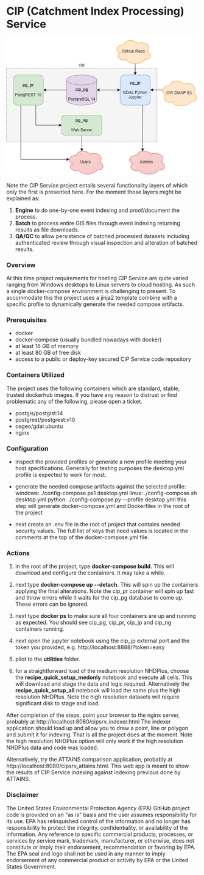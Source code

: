 # CIP (Catchment Index Processing) Service

![architecture.drawio.png](docs/architecture.drawio.png)

Note the CIP Service project entails several functionality layers of which only the first is presented here.  For the moment those layers might be explained as:

1. **Engine** to do one-by-one event indexing and proof/document the process.
2. **Batch** to process entire GIS files through event indexing returning results as file downloads.
3. **QA/QC** to allow persistance of batched processed datasets including authenticated review through visual inspection and alteration of batched results.

### Overview

At this time project requirements for hosting CIP Service are quite varied ranging from Windows desktops to Linux servers to cloud hosting.  As such a single docker-compose environment is challenging to present.  To accommodate this the project uses a jinja2 template combine with a specific profile to dynamically generate the needed compose artifacts.  

### Prerequisites

- docker
- docker-compose (usually bundled nowadays with docker)
- at least 16 GB of memory
- at least 80 GB of free disk
- access to a public or deploy-key secured CIP Service code repository

### Containers Utilized

The project uses the following containers which are standard, stable, trusted dockerhub images.  If you have any reason to distrust or find problematic any of the following, please open a ticket.

- postgis/postgist:14
- postgrest/postgrest:v10
- osgeo/gdal:ubuntu
- nginx

### Configuration

- inspect the provided profiles or generate a new profile meeting your host specifications.  Generally for testing purposes the desktop.yml profile is expected to work for most.

- generate the needed compose artifacts against the selected profile:
  windows: ./config-compose.ps1 desktop.yml
  linux:   ./config-compose.sh  desktop.yml
  python:  ./config-compose.py --profile desktop.yml
  this step will generate docker-compose.yml and Dockerfiles in the root of the project

- next create an .env file in the root of project that contains needed security values.  The full list of keys that need values is located in the comments at the top of the docker-compose.yml file.

### Actions

1. in the root of the project, type **docker-compose build**.  This will download and configure the containers.  It may take a while.

2. next type **docker-compose up --detach**.  This will spin up the containers applying the final alterations.  Note the cip_pr container will spin up fast and throw errors while it waits for the cip_pg database to come up.  These errors can be ignored.

3. next type **docker ps** to make sure all four containers are up and running as expected.  You should see cip_pg, cip_pr, cip_jp and cip_ng containers running.

4. next open the jupyter notebook using the cip_jp external port and the token you provided, e.g. http://localhost:8888/?token=easy

5. pilot to the **utilities** folder.

6. for a straightforward load of the medium resolution NHDPlus, choose the **recipe_quick_setup_medonly** notebook and execute all cells.  This will download and stage the data and logic required.  Alternatively the **recipe_quick_setup_all** notebook will load the same plus the high resolution NHDPlus.  Note the high resolution datasets will require significant disk to stage and load.

After completion of the steps, point your browser to the nginx server, probably at http://localhost:8080/cipsrv_indexer.html
The indexer application should load up and allow you to draw a point, line or polygon and submit it for indexing.  That is all the project does at the moment.  Note the high resolution NHDPlus option will only work if the high resolution NHDPlus data and code was loaded.

Alternatively, try the ATTAINS comparison application, probably at http://localhost:8080/cipsrv_attains.html.  This web app is meant to show the results of CIP Service indexing against indexing previous done by ATTAINS.

### Disclaimer

The United States Environmental Protection Agency (EPA) GitHub project code is provided on an "as is" basis and the user assumes responsibility for its use. EPA has relinquished control of the information and no longer has responsibility to protect the integrity, confidentiality, or availability of the information. Any reference to specific commercial products, processes, or services by service mark, trademark, manufacturer, or otherwise, does not constitute or imply their endorsement, recommendation or favoring by EPA. The EPA seal and logo shall not be used in any manner to imply endorsement of any commercial product or activity by EPA or the United States Government.
